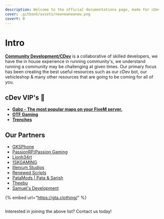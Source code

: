 ```yaml
---
description: Welcome to the official documentations page, made for cDev resources.
cover: .gitbook/assets/newnewnewnew.png
coverY: 0
---
```


# Intro

[**Community Development/CDev**](https://discord.cdev.shop) is a collaborative of skilled developers, we have the in house experience in running community's, we understand running a community may be challenging at given times. Our primary focus has been creating the best useful resources such as our cDev bot, our vehicleshop & many other resources that are going to be coming for all of you.&#x20;

## cDev VIP's 💎

* [**Gabz - The most popular maps on your FiveM server.**](https://discord.gg/gabz)
* [**OTF Gaming**](https://discord.gg/lildurk)&#x20;
* [**Trenches**](https://discord.gg/otf)



## Our Partners

* [GKSPhone](https://discord.gg/XUck63E)
* [PassionRP/Passion Gaming](https://discord.gg/passionrp)
* [Lionh34rt](https://discord.gg/AWyTUEnGeN)
* [1SKGAMING](https://www.1skgaming.com/discord)
* [Illenium Studios](https://discord.illenium.dev/)
* [Renewed Scripts](https://discord.gg/AS2Y8TWejt)
* [PataMods | Pata & Sarish](https://discord.gg/84musHr9mn)
* [Theebu](https://discord.gg/SvxZj2h)
* [Samuel's Development](https://discord.gg/samueldev)

{% embed url="https://gta.clothing/" %}

<figure><img src="https://cdn.discordapp.com/attachments/955140577203208253/1095462395159269500/durty-cloth-tool-logo.png" alt=""><figcaption></figcaption></figure>

Interested in joining the above list? Contact us today!
